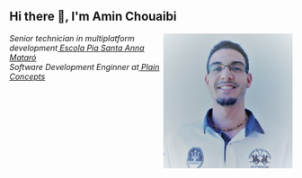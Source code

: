 <h2> Hi there 👋, I'm Amin Chouaibi </h2>

<img align='right' src="./assets/portrait.jpg" width="230"> 

<p><em>Senior technician in multiplatform development<a href="https://mataro.escolapia.cat/etapes/formacio-professional/grau-superior/dam/"> Escola Pia Santa Anna Mataró</a>
</br>Software Development Enginner at<a href="https://www.plainconcepts.com/"> Plain Concepts</a>
</em></p>

<!--[![Linkedin](https://i.stack.imgur.com/gVE0j.png) LinkedIn](https://www.linkedin.com/)
&nbsp;
[![GitHub](https://i.stack.imgur.com/tskMh.png) GitHub](https://github.com/)

<!-- [![Linkedin: Amin Chouaibi](https://img.shields.io/badge/-edgargagocarillo-blue?style=flat-square&logo=Linkedin&logoColor=white&link=https://www.linkedin.com/in/edgargagocarrillo/)](https://www.linkedin.com/in/amin-chouaibi-el-azaar-223942160/)
[![GitHub Amin Chouaibi](https://img.shields.io/github/followers/gagocarrilloedgar?label=follow&style=social)](https://github.com/aminch18) 


### A little more about me...  
```javascript
const Edgar = {
  code: [Javascript, HTML, CSS, Matlab, R, SQL,C,C++,Dart],
  tools: [React, Node, Azure, AWS, MongoDB,Vercel, Heroku,Flutter],
  ID: [VSCode],
  design: [Figma, Anima, Sketch],
  architecture: ["microservices", "event-driven", "design system pattern"],
  projects: {
                        title: "Nuwe",
                        description: "The development and job search platform of the future",
                        url: "https://nuwe.io"
                      },
 challenge: "I am about to start the #100DaysOfCode challenge focusing on React and JS"
}
 --!>
